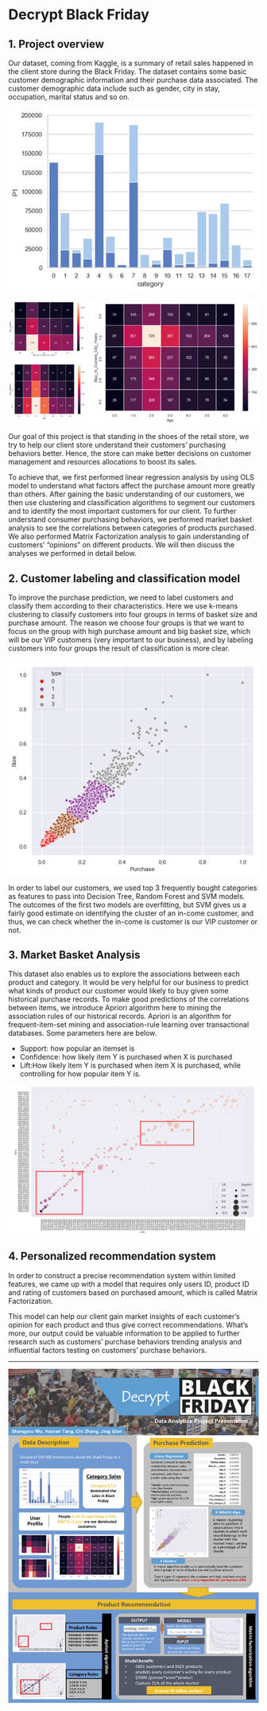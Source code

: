 # Decrypt Black Friday
## 1. Project overview

Our dataset, coming from Kaggle, is a summary of retail sales happened in the client store during the Black Friday. The dataset contains some basic customer demographic information and their purchase data associated. The customer demographic data include such as gender, city in stay, occupation, marital status and so on.

![GitHub](https://github.com/zhangyingchi/BlackFriday/blob/chi-zhang/image/cat_sales.png)

![GitHub](https://github.com/zhangyingchi/BlackFriday/blob/chi-zhang/image/user_profile.png)

Our goal of this project is that standing in the shoes of the retail store, we try to help our client store understand their customers’ purchasing behaviors better. Hence, the store can make better decisions on customer management and resources allocations to boost its sales.

To achieve that, we first performed linear regression analysis by using OLS model to understand what factors affect the purchase amount more greatly than others. After gaining the basic understanding of our customers, we then use clustering and classification algorithms to segment our customers and to identify the most important customers for our client. To further understand consumer purchasing behaviors, we performed market basket analysis to see the correlations between categories of products purchased. We also performed Matrix Factorization analysis to gain understanding of customers’ “opinions” on different products. We will then discuss the analyses we performed in detail below.


## 2. Customer labeling and classification model
To improve the purchase prediction, we need to label customers and classify them according to their characteristics. Here we use k-means clustering to classify customers into four groups in terms of basket size and purchase amount. The reason we choose four groups is that we want to focus on the group with high purchase amount and big basket size, which will be our VIP customers (very important to our business), and by labeling customers into four groups the result of classification is more clear.

![GitHub](https://github.com/zhangyingchi/BlackFriday/blob/chi-zhang/image/users_label.png)

In order to label our customers, we used top 3 frequently bought categories as features to pass into Decision Tree, Random Forest and SVM models. The outcomes of the first two models are overfitting, but SVM gives us a fairly good estimate on identifying the cluster of an in-come customer, and thus, we can check whether the in-come is customer is our VIP customer or not.

## 3. Market Basket Analysis
This dataset also enables us to explore the associations between each product and category. It would be very helpful for our business to predict what kinds of product our customer would likely to buy given some historical purchase records. To make good predictions of the correlations between items, we introduce Apriori algorithm here to mining the association rules of our historical records.
Apriori is an algorithm for frequent-item-set mining and association-rule learning over transactional databases. Some parameters here are below.
- Support: how popular an itemset is
- Confidence: how likely item Y is purchased when X is purchased
- Lift:How likely item Y is purchased when item X is purchased, while controlling for how popular item Y is.

![GitHub](https://github.com/zhangyingchi/BlackFriday/blob/chi-zhang/image/product_rules.png)


## 4. Personalized recommendation system
In order to construct a precise recommendation system within limited features, we came up with
a model that requires only users ID, product ID and rating of customers based on purchased
amount, which is called Matrix Factorization.

This model can help our client gain market insights of each customer’s opinion for each product and thus give correct recommendations. What’s more, our output could be valuable information to be applied to further research such as customers’ purchase behaviors trending analysis and influential factors testing on customers’ purchase behaviors.

-----------------
<div align="center">
  <img src="https://github.com/zhangyingchi/BlackFriday/blob/chi-zhang/image/poster.jpg">
</div>

